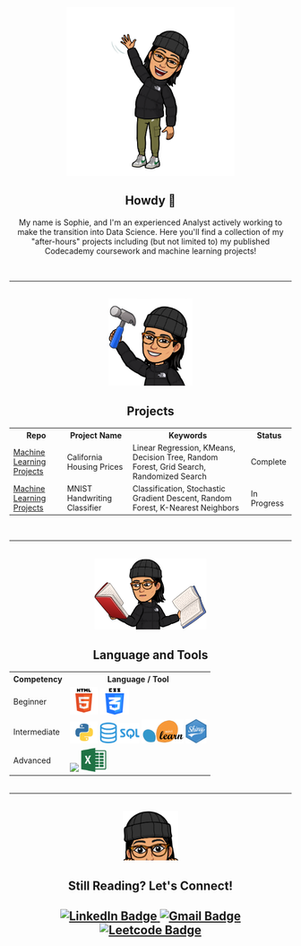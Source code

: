 <html>
  <body>
    <div id="header" align="center">
      <img src="images/howdy.PNG" alt="Local Image" width="300"/>
    </div>
    <div id="h1" align="center">
      <h2 style="text-align: center"> Howdy 🤠</h2>
      <p style="text-align: center">My name is Sophie, and I'm an experienced Analyst actively working to make the transition into Data Science. Here you'll find a collection of my "after-hours" projects including (but not limited to) my published Codecademy coursework and machine learning projects!</p>
    </div>
    <br>
    <hr>
    <br>
    <div id="header" align="center">
      <img src="images/projects.PNG" alt="Local Image" width="150"/>
    </div>
    <div id="h1" align="center">
      <h2 style="text-align: center">Projects</h2>
        <div id="projects-table">
          <table>
            <tr>
              <th>Repo</th>
              <th>Project Name</th>
              <th>Keywords</th>
              <th>Status</th>
            </tr>
            <tr>
              <td><a href="https://github.com/srmarshall0/machine_learning_projects.git">Machine Learning Projects</td>
              <td>California Housing Prices</td>
              <td>Linear Regression, KMeans, Decision Tree, Random Forest, Grid Search, Randomized Search</td>
              <td>Complete</td>
            </tr>
            <tr>
              <td><a href="https://github.com/srmarshall0/machine_learning_projects.git">Machine Learning Projects</td>
              <td>MNIST Handwriting Classifier</td>
              <td>Classification, Stochastic Gradient Descent, Random Forest, K-Nearest Neighbors </td>
              <td>In Progress</td>
            </tr>
          </table>
        </div>
      </div>
    </div>
    <br>
    <hr>
    <br>
    <div id="header" align="center">
      <img src="images/languages_and_tools.PNG" alt="Local Image" width="200"/>
    </div>
  <div id="h1" align="center">
    <h2 style="text-align: center">Language and Tools</h2>
    <div id="languages-table">
      <table width="100%" style="margin: 0px;">
        <tr>
          <th>Competency</th>
          <th>Language / Tool</th>
        </tr>
        <tr>
          <td>Beginner</td>
          <td><img src="images/html.png" width=50>
              <img src="images/css.png" width=52></td>
        </tr>
        <tr>
          <td>Intermediate</td>
          <td><img src="images/python.png" width=50>
              <img src="images/sql.png" width=70>
              <img src="images/sklearn.png" width=75>
              <img src="images/r_shiny.png" width=37></td>
        </tr>
        <tr>
          <td>Advanced</td>
          <td><img src="images/r.png" width=50>
              <img src="images/excel.png" width=45></td>
        </tr>
      </table>
    </div>
    <br>
    <hr>
    <br>
    <div id="header" align="center">
      <img src="images/still_here.PNG" alt="Local Image" width="100"/>
    </div>
    <h2 style="text-align: center">Still Reading? Let's Connect!<h2>
      <div id="badges" align="center">
        <a href="https://www.linkedin.com/in/sophie-marshall-07592a192/">
          <img src="https://img.shields.io/badge/LinkedIn-blue?style=for-the-badge&logo=linkedin&logoColor=white" alt="LinkedIn Badge"/>
        </a>
        <a href="mailto:sophie.marshall98@gmail.com?subject=GitHub Connection:">
          <img src="https://img.shields.io/badge/Gmail-red?style=for-the-badge&logo=gmail&logoColor=white" alt="Gmail Badge"/>
        </a>
        <a href="https://leetcode.com/srmarshall2/">
          <img src="https://img.shields.io/badge/Leetcode-black?style=for-the-badge&logo=leetcode&logoColor=white" alt="Leetcode Badge"/>
        </a>
      </div>
  </body>
</html>
